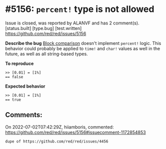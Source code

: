 
#5156: `percent!` type is not allowed
================================================================================
Issue is closed, was reported by ALANVF and has 2 comment(s).
[status.built] [type.bug] [test.written]
<https://github.com/red/red/issues/5156>

**Describe the bug**
[Block comparison](https://github.com/red/red/blob/master/runtime/datatypes/block.reds#L614) doesn't implement `percent!` logic. This behavior could probably be applied to `time!` and `char!` values as well in the future, as well as all string-based types.

**To reproduce**
```
>> [0.01] = [1%]
== false
```

**Expected behavior**
```
>> [0.01] = [1%]
== true
```


Comments:
--------------------------------------------------------------------------------

On 2022-07-02T07:42:29Z, hiiamboris, commented:
<https://github.com/red/red/issues/5156#issuecomment-1172854853>

    dupe of https://github.com/red/red/issues/4456

